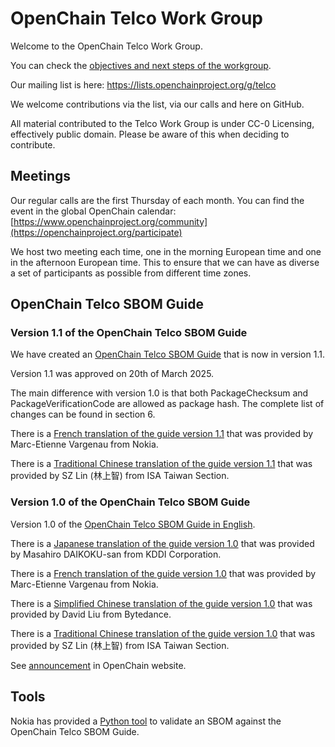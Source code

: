 # OpenChain Telco Work Group
Welcome to the OpenChain Telco Work Group.

You can check the [objectives and next steps of the workgroup](https://github.com/OpenChain-Project/Telco-WG/blob/main/Objectives.md).

Our mailing list is here:
https://lists.openchainproject.org/g/telco

We welcome contributions via the list, via our calls and here on GitHub.

All material contributed to the Telco Work Group is under CC-0 Licensing, effectively public domain. Please be aware of this when deciding to contribute.

## Meetings

Our regular calls are the first Thursday of each month. You can find the event in the global OpenChain calendar: [https://www.openchainproject.org/community](https://openchainproject.org/participate)

We host two meeting each time, one in the morning European time and one in the afternoon European time. This to ensure that we can have as diverse a set of participants as possible from different time zones.

## OpenChain Telco SBOM Guide

### Version 1.1 of the OpenChain Telco SBOM Guide

We have created an [OpenChain Telco SBOM Guide](https://github.com/OpenChain-Project/Telco-WG/blob/main/OpenChain-Telco-SBOM-Guide_EN.md) that is now in version 1.1.

Version 1.1 was approved on 20th of March 2025.

The main difference with version 1.0 is that both PackageChecksum and PackageVerificationCode are allowed as package hash.
The complete list of changes can be found in section 6.

There is a [French translation of the guide version 1.1](https://github.com/OpenChain-Project/Telco-WG/blob/main/OpenChain-Telco-SBOM-Guide_FR.md) that was provided by Marc-Etienne Vargenau from Nokia.

There is a [Traditional Chinese translation of the guide version 1.1](https://github.com/OpenChain-Project/Telco-WG/blob/main/OpenChain-Telco-SBOM-Guide_ZH_HANT.md) that was provided by SZ Lin (林上智) from ISA Taiwan Section.

### Version 1.0 of the OpenChain Telco SBOM Guide

Version 1.0 of the [OpenChain Telco SBOM Guide in English](https://github.com/OpenChain-Project/Telco-WG/blob/main/OpenChain-Telco-SBOM-Guide_1.0_EN.md).

There is a [Japanese translation of the guide version 1.0](https://github.com/OpenChain-Project/Telco-WG/blob/main/OpenChain-Telco-SBOM-Guide_JP.md) that was provided by Masahiro DAIKOKU-san from KDDI Corporation.

There is a [French translation of the guide version 1.0](https://github.com/OpenChain-Project/Telco-WG/blob/main/OpenChain-Telco-SBOM-Guide_1.0_FR.md) that was provided by Marc-Etienne Vargenau from Nokia.

There is a [Simplified Chinese translation of the guide version 1.0](https://github.com/OpenChain-Project/Telco-WG/blob/main/OpenChain-Telco-SBOM-Guide_ZH_HANS.md) that was provided by David Liu from Bytedance.

There is a [Traditional Chinese translation of the guide version 1.0](https://github.com/OpenChain-Project/Telco-WG/blob/main/OpenChain-Telco-SBOM-Guide_1.0_ZH_HANT.md) that was provided by SZ Lin (林上智) from ISA Taiwan Section.

See [announcement](https://openchainproject.org/news/2024/07/30/openchain-telco-sbom-guide-general-availability) in OpenChain website.

## Tools

Nokia has provided a [Python tool](tools) to validate an SBOM against the OpenChain Telco SBOM Guide.
